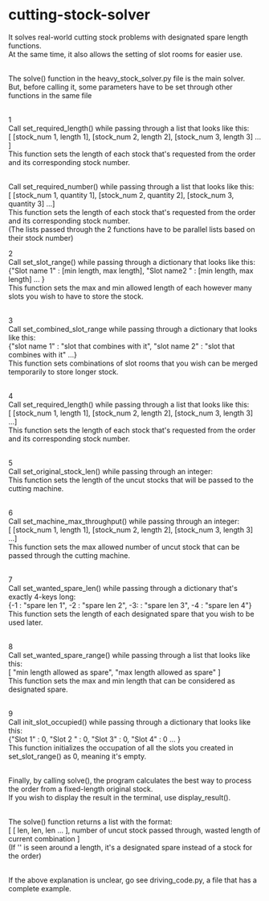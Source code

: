 # cutting-stock-solver
It solves real-world cutting stock problems with designated spare length functions. <br>
At the same time, it also allows the setting of slot rooms for easier use.<br>
<br>

The solve() function in the heavy_stock_solver.py file is the main solver. <br>
But, before calling it, some parameters have to be set through other functions in the same file <br>
<br>

1<br>
&#9; &#9; Call set_required_length() while passing through a list that looks like this: <br>
&#9; &#9; &#9; [ [stock_num 1, length 1], [stock_num 2, length 2], [stock_num 3, length 3] ... ] <br>
&#9; &#9; This function sets the length of each stock that's requested from the order and its corresponding stock number. <br>
<br>

&#9; &#9; Call set_required_number() while passing through a list that looks like this: <br>
&#9; &#9; &#9; [ [stock_num 1, quantity 1], [stock_num 2, quantity 2], [stock_num 3, quantity 3] ...] <br>
&#9; &#9; This function sets the length of each stock that's requested from the order and its corresponding stock number. <br>
&#9; &#9; (The lists passed through the 2 functions have to be parallel lists based on their stock number)
<br>

2<br>
&#9; &#9;  Call set_slot_range() while passing through a dictionary that looks like this: <br>
&#9; &#9; &#9; {"Slot name 1" : [min length, max length], "Slot name2 " : [min length, max length] ... } <br>
&#9; &#9; This function sets the max and min allowed length of each however many slots you wish to have to store the stock. <br>
<br>

3<br>
&#9; Call set_combined_slot_range while passing through a dictionary that looks like this: <br>
&#9; &#9; {"slot name 1" : "slot that combines with it", "slot name 2" : "slot that combines with it" ...} <br>
&#9; This function sets combinations of slot rooms that you wish can be merged temporarily to store longer stock. <br>
<br>

4<br>
&#9; &#9; Call set_required_length() while passing through a list that looks like this: <br>
&#9; &#9; &#9; [ [stock_num 1, length 1], [stock_num 2, length 2], [stock_num 3, length 3] ...] <br>
&#9; &#9; This function sets the length of each stock that's requested from the order and its corresponding stock number. <br>
<br>

5<br>
&#9; &#9; Call set_original_stock_len() while passing through an integer: <br>
&#9; &#9; This function sets the length of the uncut stocks that will be passed to the cutting machine. <br>
<br>

6<br>
&#9; &#9; Call set_machine_max_throughput() while passing through an integer: <br>
&#9; &#9; &#9; [ [stock_num 1, length 1], [stock_num 2, length 2], [stock_num 3, length 3] ...] <br>
&#9; &#9; This function sets the max allowed number of uncut stock that can be passed through the cutting machine. <br>
<br>

7<br>
&#9; &#9; Call set_wanted_spare_len() while passing through a dictionary that's exactly 4-keys long: <br>
&#9; &#9; &#9; {-1 : "spare len 1", -2 : "spare len 2", -3: : "spare len 3", -4 : "spare len 4"} <br>
&#9; &#9; This function sets the length of each designated spare that you wish to be used later. <br>
<br>

8<br>
&#9; &#9; Call set_wanted_spare_range() while passing through a list that looks like this: <br>
&#9; &#9; &#9; [ "min length allowed as spare", "max length allowed as spare" ] <br>
&#9; &#9; This function sets the max and min length that can be considered as designated spare. <br>
<br>

9<br>
&#9; &#9; Call init_slot_occupied() while passing through a dictionary that looks like this: <br>
&#9; &#9; &#9; {"Slot 1" : 0, "Slot 2 " : 0, "Slot 3" : 0, "Slot 4" : 0 ... } <br>
&#9; &#9; This function initializes the occupation of all the slots you created in set_slot_range() as 0, meaning it's empty. <br>
<br>

Finally, by calling solve(), the program calculates the best way to process the order from a fixed-length original stock. <br>
If you wish to display the result in the terminal, use display_result(). <br>
<br>

The solve() function returns a list with the format:<br>
&#9; [ [ len, len, len ... ], number of uncut stock passed through, wasted length of current combination ] <br>
&#9; (If '' is seen around a length, it's a designated spare instead of a stock for the order) <br>
<br>

If the above explanation is unclear, go see driving_code.py, a file that has a complete example. 
